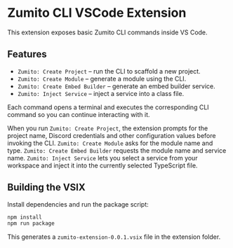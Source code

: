 # Zumito CLI VSCode Extension

This extension exposes basic Zumito CLI commands inside VS Code.

## Features
- `Zumito: Create Project` – run the CLI to scaffold a new project.
- `Zumito: Create Module` – generate a module using the CLI.
- `Zumito: Create Embed Builder` – generate an embed builder service.
- `Zumito: Inject Service` – inject a service into a class file.

Each command opens a terminal and executes the corresponding CLI command so you can continue interacting with it.

When you run `Zumito: Create Project`, the extension prompts for the project name, Discord credentials and other configuration values before invoking the CLI. `Zumito: Create Module` asks for the module name and type. `Zumito: Create Embed Builder` requests the module name and service name.
`Zumito: Inject Service` lets you select a service from your workspace and inject it into the currently selected TypeScript file.

## Building the VSIX

Install dependencies and run the package script:

```bash
npm install
npm run package
```

This generates a `zumito-extension-0.0.1.vsix` file in the extension folder.
